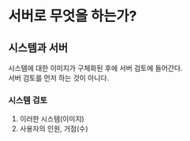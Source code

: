 # 서버로 무엇을 하는가?

## 시스템과 서버

시스템에 대한 이미지가 구체화된 후에 서버 검토에 들어간다.<br>
서버 검토를 먼저 하는 것이 아니다.

### 시스템 검토

1. 이러한 시스템(이미지)
2. 사용자의 인원, 거점(수)

###
